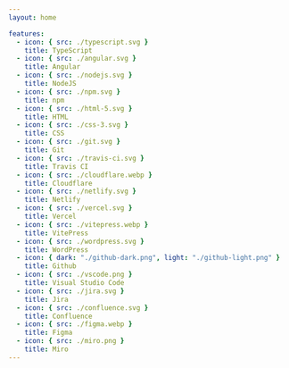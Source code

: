 ```yaml
---
layout: home

features:
  - icon: { src: ./typescript.svg }
    title: TypeScript
  - icon: { src: ./angular.svg }
    title: Angular
  - icon: { src: ./nodejs.svg }
    title: NodeJS
  - icon: { src: ./npm.svg }
    title: npm
  - icon: { src: ./html-5.svg }
    title: HTML
  - icon: { src: ./css-3.svg }
    title: CSS
  - icon: { src: ./git.svg }
    title: Git
  - icon: { src: ./travis-ci.svg }
    title: Travis CI
  - icon: { src: ./cloudflare.webp }
    title: Cloudflare
  - icon: { src: ./netlify.svg }
    title: Netlify
  - icon: { src: ./vercel.svg }
    title: Vercel
  - icon: { src: ./vitepress.webp }
    title: VitePress
  - icon: { src: ./wordpress.svg }
    title: WordPress
  - icon: { dark: "./github-dark.png", light: "./github-light.png" }
    title: Github
  - icon: { src: ./vscode.png }
    title: Visual Studio Code
  - icon: { src: ./jira.svg }
    title: Jira
  - icon: { src: ./confluence.svg }
    title: Confluence
  - icon: { src: ./figma.webp }
    title: Figma
  - icon: { src: ./miro.png }
    title: Miro
---
```

